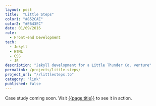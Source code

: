 ```yaml
---
layout: post
title:  "Little Steps"
color1: "#852CAE"
color2: "#E643EC"
date: 01/09/2016
role:
  - Front-end Development
tech:
  - Jekyll
  - HTML
  - CSS
  - JS
description: "Jekyll development for a Little Thunder Co. venture"
permalink: /projects/little-steps/
project_url: "//littlesteps.to"
category: "link"
published: false
---
```


Case study coming soon. Visit [{{page.title}}]({{page.project_url}}) to see it in action.
